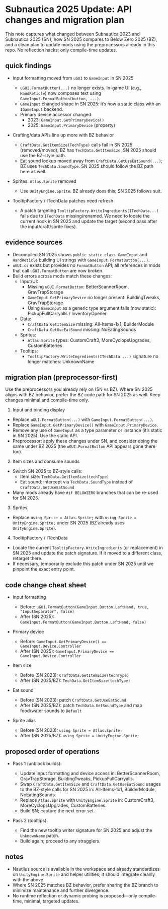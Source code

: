 # Subnautica 2025 Update: API changes and migration plan

This note captures what changed between Subnautica 2023 and Subnautica 2025 (SN), how SN 2025 compares to Below Zero 2025 (BZ), and a clean plan to update mods using the preprocessors already in this repo. No reflection hacks; only compile-time updates.

## quick findings

- Input formatting moved from `uGUI` to `GameInput` in SN 2025
  - `uGUI.FormatButton(...)` no longer exists. In-game UI (e.g., `HandReticle`) now composes text using `GameInput.FormatButton(button, ...)`.
  - `GameInput` changed shape in SN 2025: it’s now a static class with an `IGameInput` backend.
  - Primary device accessor changed:
    - 2023: `GameInput.GetPrimaryDevice()`
    - 2025: `GameInput.PrimaryDevice` (property)

- Crafting/data APIs line up more with BZ behavior
  - `CraftData.GetItemSize(TechType)` calls fail in SN 2025 (removed/moved); BZ has `TechData.GetItemSize`. SN 2025 should use the BZ-style path.
  - Eat sound lookup moved away from `CraftData.GetUseEatSound(...)`; BZ uses `TechData.SoundType`. SN 2025 should follow the BZ path here as well.

- Sprites: `Atlas.Sprite` removed
  - Use `UnityEngine.Sprite`. BZ already does this; SN 2025 follows suit.

- TooltipFactory / ITechData patches need refresh
  - A patch targeting `TooltipFactory.WriteIngredients(ITechData...)` fails due to `ITechData` missing/renamed. We need to locate the current hook in SN 2025 and update the target (second pass after the input/craft/sprite fixes).

## evidence sources

- Decompiled SN 2025 shows `public static class GameInput` and `HandReticle` building UI strings with `GameInput.FormatButton(...)`.
- `uGUI.cs` exists but provides no `FormatButton` API; all references in mods that call `uGUI.FormatButton` are now broken.
- Build errors across mods match these changes:
  - Input/UI:
    - Missing `uGUI.FormatButton`: BetterScannerRoom, GravTrapStorage
    - `GameInput.GetPrimaryDevice` no longer present: BuildingTweaks, GravTrapStorage
    - Using `GameInput` as a generic type argument fails (now static): PickupFullCarryalls / InventoryOpener
  - Data:
    - `CraftData.GetItemSize` missing: All-Items-1x1, BuilderModule
    - `CraftData.GetUseEatSound` missing: NoEatingSounds
  - Sprites:
    - `Atlas.Sprite` types: CustomCraft3, MoreCyclopsUpgrades, CustomBatteries
  - Tooltips:
    - `TooltipFactory.WriteIngredients(ITechData ...)` signature no longer matches: UnknownName

## migration plan (preprocessor-first)

Use the preprocessors you already rely on (SN vs BZ). Where SN 2025 aligns with BZ behavior, prefer the BZ code path for SN 2025 as well. Keep changes minimal and compile-time only.

1) Input and binding display
- Replace `uGUI.FormatButton(...)` with `GameInput.FormatButton(...)`.
- Replace `GameInput.GetPrimaryDevice()` with `GameInput.PrimaryDevice`.
- Remove any use of `GameInput` as a type parameter or instance (it’s static in SN 2025). Use the static API.
- Preprocessor: apply these changes under SN, and consider doing the same under BZ 2025 (the `uGUI.FormatButton` API appears gone there too).

2) Item sizes and consume sounds
- Switch SN 2025 to BZ-style calls:
  - Item size: `TechData.GetItemSize(techType)`
  - Eat sound: intercept via `TechData.SoundType` instead of `CraftData.GetUseEatSound`
- Many mods already have `#if BELOWZERO` branches that can be re-used for SN 2025.

3) Sprites
- Replace `using Sprite = Atlas.Sprite;` with `using Sprite = UnityEngine.Sprite;` under SN 2025 (BZ already uses `UnityEngine.Sprite`).

4) TooltipFactory / ITechData
- Locate the current `TooltipFactory.WriteIngredients` (or replacement) in SN 2025 and update the patch signature. If it moved to a different class, retarget there.
- If necessary, temporarily exclude this patch under SN 2025 until we pinpoint the exact entry point.

## code change cheat sheet

- Input formatting
  - Before: `uGUI.FormatButton(GameInput.Button.LeftHand, true, "InputSeparator", false)`
  - After (SN 2025): `GameInput.FormatButton(GameInput.Button.LeftHand, false)`

- Primary device
  - Before: `GameInput.GetPrimaryDevice() == GameInput.Device.Controller`
  - After (SN 2025): `GameInput.PrimaryDevice == GameInput.Device.Controller`

- Item size
  - Before (SN 2023): `CraftData.GetItemSize(techType)`
  - After (SN 2025/BZ): `TechData.GetItemSize(techType)`

- Eat sound
  - Before (SN 2023): patch `CraftData.GetUseEatSound`
  - After (SN 2025/BZ): patch `TechData.GetSoundType` and map food/water sounds to `Default`

- Sprite alias
  - Before (SN 2023): `using Sprite = Atlas.Sprite;`
  - After (SN 2025/BZ): `using Sprite = UnityEngine.Sprite;`

## proposed order of operations

- Pass 1 (unblock builds):
  - Update input formatting and device access in: BetterScannerRoom, GravTrapStorage, BuildingTweaks, PickupFullCarryalls.
  - Swap `CraftData.GetItemSize` and `CraftData.GetUseEatSound` usages to the BZ-style calls for SN 2025 in: All-Items-1x1, BuilderModule, NoEatingSounds.
  - Replace `Atlas.Sprite` with `UnityEngine.Sprite` in: CustomCraft3, MoreCyclopsUpgrades, CustomBatteries.
  - Build SN; capture the next error set.

- Pass 2 (tooltips):
  - Find the new tooltip writer signature for SN 2025 and adjust the `UnknownName` patch.
  - Build again; proceed to any stragglers.

## notes

- Nautilus source is available in the workspace and already standardizes on `UnityEngine.Sprite` and helper utilities; it should integrate cleanly with the above.
- Where SN 2025 matches BZ behavior, prefer sharing the BZ branch to minimize maintenance and further divergence.
- No runtime reflection or dynamic probing is proposed—only compile-time, minimal, targeted updates.
